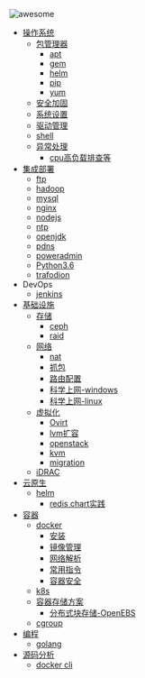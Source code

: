 ![awesome](https://img.shields.io/badge/wl-awesome-yellow "LICENSE") 
- [操作系统]()
    - [包管理器]()
        - [apt](/os/package/README.md#apt)
        - [gem](/os/package/README.md#gem)
        - [helm](/os/package/README.md#helm)
        - [pip](/os/package/README.md#pip)
        - [yum](/os/package/README.md#yum)
  - [安全加固](/os/security/README.md)
  - [系统设置](/os/settings/README.md)
  - [驱动管理](/os/driver/README.md)
  - [shell](/os/shell/README.md)
  - [异常处理]()
      - [cpu高负载排查等](/os/issue/cpu-high.md)
- [集成部署]()
  - [ftp](/deploy/README.md#deploy)
  - [hadoop](/deploy/README.md#hadoop)
  - [mysql](/deploy/mysql.md)
  - [nginx](/deploy/nginx.md)
  - [nodejs](/deploy/nodejs.md)
  - [ntp](/deploy/README.md#ntp)
  - [openjdk](/deploy/README.md#openjdk)
  - [pdns](/deploy/README.md#pdns)
  - [poweradmin](/deploy/README.md#poweradmin)
  - [Python3.6](/deploy/README.md#python36)
  - [trafodion](/deploy/README.md#trafodion)
- DevOps
  - [jenkins](/cicd/jenkins.md)
- [基础设施](#%E5%9F%BA%E7%A1%80%E8%AE%BE%E6%96%BD)
  - [存储](#%E5%AD%98%E5%82%A8)
    - [ceph](/infrastructure/storage/ceph.md)
    - [raid](/infrastructure/storage/raid.md)
  - [网络]()
      - [nat](/infrastructure/network/nat.md)
      - [抓包](/infrastructure/network/wireshark.md)
      - [路由配置](/infrastructure/network/route.md)
      - [科学上网-windows](/infrastructure/network/proxy/windows)  
      - [科学上网-linux](/infrastructure/network/proxy/linux)
  - [虚拟化]()
    - [Ovirt](/infrastructure/virtaul/Ovirt.md)
    - [lvm扩容](/infrastructure/virtaul/vsphere.md)
    - [openstack](/infrastructure/virtaul/openstack.md)
    - [kvm](/infrastructure/virtaul/kvm.md)
    - [migration](/infrastructure/virtaul/migration.md)
  - [iDRAC](/infrastructure/virtaul/iDRAC.md)
- [云原生](https://github.com/CloudNativePartner/document)
    - [helm]()
        - [redis chart实践](https://github.com/CloudNativePartner/document)
- [容器](#%E5%AE%B9%E5%99%A8)
  - [docker]()
    - [安装](/container/docker/install.md)
    - [镜像管理](/container/docker/image.md)
    - [网络解析](/container/docker/network.md)
    - [常用指令](/container/docker/cmd.md)
    - [容器安全](/container/docker/security.md)
  - [k8s](#k8s)
  - [容器存储方案]()
    - [分布式块存储-OpenEBS](/container/k8s/storage/OpenEBS.md)
  - [cgroup](/container/cgroup.md)
- [编程]()
  - [golang](/program/golang.md)
- [源码分析]()
  - [docker cli](/code/docker/cli.md)


